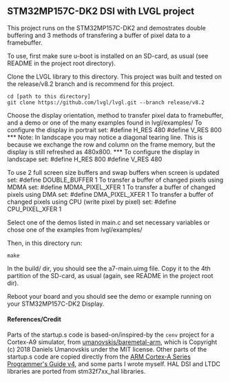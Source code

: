 ## STM32MP157C-DK2 DSI with LVGL project

This project runs on the STM32MP157C-DK2 and demostrates double buffering and 3 methods of transfering a buffer of pixel data to a framebuffer. 

To use, first make sure u-boot is installed on an SD-card, as usual (see README in the project root directory). 

Clone the LVGL library to this directory. This project was built and tested on the release/v8.2 branch and is recommend for this project. 
```
cd [path to this directory]
git clone https://github.com/lvgl/lvgl.git --branch release/v8.2
```

Choose the display orientation, method to transfer pixel data to framebuffer, and a demo or one of the many examples found in lvgl/examples/ 
To configure the display in portrait set:
	#define H_RES 480
	#define V_RES 800
*** Note: In landscape you may notice a diagonal tearing line. This is because we exchange the row and column on the frame memory, but the display is still refreshed as 480x800. ***
To configure the display in landscape set:
	#define H_RES 800
	#define V_RES 480

To use 2 full screen size buffers and swap buffers when screen is updated set:
	#define DOUBLE_BUFFER 1
To transfer a buffer of changed pixels using MDMA set:
	#define MDMA_PIXEL_XFER 1
To transfer a buffer of changed pixels using DMA set:
	#define DMA_PIXEL_XFER 1
To transfer a buffer of changed pixels using CPU (write pixel by pixel) set:
	#define CPU_PIXEL_XFER 1
	
Select one of the demos listed in main.c and set necessary variables or chose one of the examples from lvgl/examples/ 

Then, in this directory run:

```
make
```

In the build/ dir, you should see the a7-main.uimg file. Copy it to the 4th partition of the SD-card, as usual (again, see README in the project root dir).

Reboot your board and you should see the demo or example running on your STM32MP157C-DK2 Display. 

#### References/Credit

Parts of the startup.s code is based-on/inspired-by the `cenv` project for a Cortex-A9 simulator, from [umanovskis/baremetal-arm](https://github.com/umanovskis/baremetal-arm/tree/master/src/04_cenv), which is Copyright (c) 2018 Daniels Umanovskis under the MIT license. Other parts of the startup.s code are copied directly from the [ARM Cortex-A Series Programmer's Guide v4](https://developer.arm.com/documentation/den0013/d), and some parts I wrote myself. HAL DSI and LTDC libraries are ported from stm32f7xx_hal libraries. 

